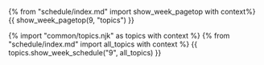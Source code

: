 {% from "schedule/index.md" import show_week_pagetop with context%}
{{ show_week_pagetop(9, "topics") }}

{% import "common/topics.njk" as topics with context %}
{% from "schedule/index.md" import all_topics with context %}
{{ topics.show_week_schedule("9", all_topics) }}
